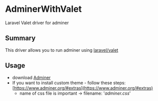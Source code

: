 # AdminerWithValet
Laravel Valet driver for adminer


## Summary 
This driver allows you to run adminer using [laravel/valet](https://github.com/laravel/valet)

## Usage
- download [Adminer](https://www.adminer.org/en/)
- If you want to install custom theme - follow these steps: [https://www.adminer.org/#extras](https://www.adminer.org/#extras)
    - name of css file is important -> filename: '_adminer.css_'

